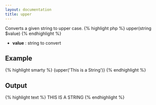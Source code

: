 ```yaml
---
layout: documentation
title: upper
---
```


Converts a given string to upper case.
{% highlight php %}
upper(string $value)
{% endhighlight %}

* **value** : string to convert

## Example
{% highlight smarty %}
{upper('This is a String')}
{% endhighlight %}

## Output
{% highlight text %}
THIS IS A STRING
{% endhighlight %}